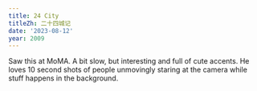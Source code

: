```yaml
---
title: 24 City
titleZh: 二十四城记
date: '2023-08-12'
year: 2009
---
```


Saw this at MoMA. A bit slow, but interesting and full of cute accents. He loves 10 second shots of people unmovingly staring at the camera while stuff happens in the background.
